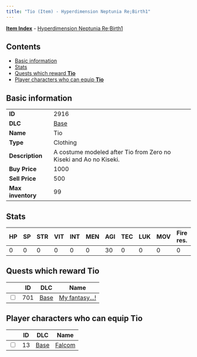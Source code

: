 ```yaml
---
title: "Tio (Item) - Hyperdimension Neptunia Re;Birth1"
---
```


[**Item Index**](/neptunia/rb1/item/index.html) - [Hyperdimension Neptunia Re;Birth1](/neptunia/rb1)

## Contents

- [Basic information](#basic-information)
- [Stats](#stats)
- [Quests which reward **Tio**](#quests-which-reward-tio)
- [Player characters who can equip **Tio**](#player-characters-who-can-equip-tio)

## Basic information

|   |   |
| -- | -- |
| **ID** | 2916 |
| **DLC** | [Base](/neptunia/rb1/dlc/1-base.html) |
| **Name** | Tio |
| **Type** | Clothing |
| **Description** | A costume modeled after Tio from Zero no Kiseki and Ao no Kiseki. |
| **Buy Price** | 1000 |
| **Sell Price** | 500 |
| **Max inventory** | 99 |

## Stats

| HP | SP | STR | VIT | INT | MEN | AGI | TEC | LUK | MOV | Fire res. | Ice res. | Wind res. | Lightning res. |
| -- | -- | --- | --- | --- | --- | --- | --- | --- | --- | --------- | -------- | --------- | -------------- |
| 0 | 0 | 0 | 0 | 0 | 0 | 30 | 0 | 0 | 0 | 0 | 0 | 0 | 0 |

## Quests which reward **Tio**

|    | ID | DLC | Name |
| -- | -- | --- | ---- |
| <input type="checkbox" id="rb1-quest-1-701" class="trackbox" /> | 701 | [Base](/neptunia/rb1/dlc/1-base.html) | [My fantasy...!](/neptunia/rb1/quest/1-701-my-fantasy.html) |

## Player characters who can equip **Tio**

|    | ID | DLC | Name |
| -- | -- | --- | ---- |
| <input type="checkbox" id="rb1-player-1-13" class="trackbox" /> | 13 | [Base](/neptunia/rb1/dlc/1-base.html) | [Falcom](/neptunia/rb1/player/1-13-falcom.html) |